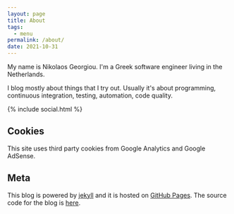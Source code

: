 ```yaml
---
layout: page
title: About
tags:
  - menu
permalink: /about/
date: 2021-10-31
---
```


My name is Nikolaos Georgiou. I'm a Greek software engineer
living in the Netherlands.

I blog mostly about things that I try out. Usually it's about
programming, continuous integration, testing, automation, code quality.

{% include social.html %}

## Cookies

This site uses third party cookies from Google Analytics and
Google AdSense.

## Meta

This blog is powered by [jekyll](https://jekyllrb.com/) and
it is hosted on [GitHub Pages](https://pages.github.com/). The
source code for the blog is [here](https://github.com/ngeor/blog).
